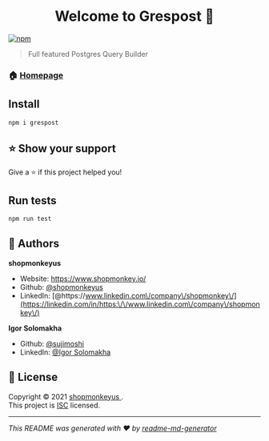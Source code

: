 <h1 align="center">Welcome to Grespost 👋</h1>
<p>
  <a href="https://www.npmjs.com/package/grespost" target="_blank">
    <img alt="npm" src="https://img.shields.io/npm/v/grespost" />
  </a>
</p>

> Full featured Postgres Query Builder

### 🏠 [Homepage](https://shopmonkeyus.github.io/grespost/)

## Install

```sh
npm i grespost
```

## ⭐️ Show your support

Give a ⭐️ if this project helped you!

## Run tests

```sh
npm run test
```

## 👤 Authors

**shopmonkeyus**

* Website: https://www.shopmonkey.io/
* Github: [@shopmonkeyus](https://github.com/shopmonkeyus)
* LinkedIn: [@https:\/\/www.linkedin.com\/company\/shopmonkey\/](https://linkedin.com/in/https:\/\/www.linkedin.com\/company\/shopmonkey\/)

**Igor Solomakha**

* Github: [@sujimoshi](https://github.com/Sujimoshi)
* LinkedIn: [@Igor Solomakha](https://www.linkedin.com/in/isolomakha/)

## 📝 License

Copyright © 2021 [shopmonkeyus ](https://github.com/shopmonkeyus).<br />
This project is [ISC](https://github.com/shopmonkeyus/grespost/blob/master/LICENSE) licensed.

***
_This README was generated with ❤️ by [readme-md-generator](https://github.com/kefranabg/readme-md-generator)_